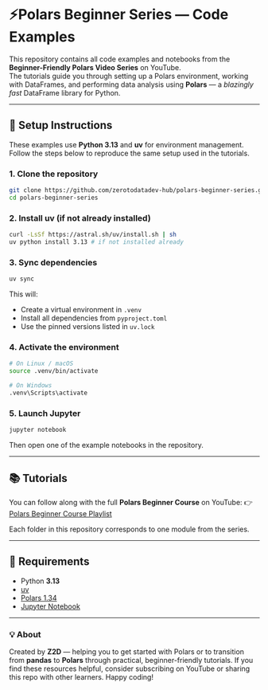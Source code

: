 # ⚡Polars Beginner Series — Code Examples

This repository contains all code examples and notebooks from the **Beginner-Friendly Polars Video Series** on YouTube.  
The tutorials guide you through setting up a Polars environment, working with DataFrames, and performing data analysis using **Polars** — a *blazingly fast* DataFrame library for Python.

---

## 🧰 Setup Instructions

These examples use **Python 3.13** and **uv** for environment management.  
Follow the steps below to reproduce the same setup used in the tutorials.

### 1. Clone the repository

```bash
git clone https://github.com/zerotodatadev-hub/polars-beginner-series.git
cd polars-beginner-series
````

### 2. Install uv (if not already installed)

```bash
curl -LsSf https://astral.sh/uv/install.sh | sh
uv python install 3.13 # if not installed already
```

### 3. Sync dependencies

```bash
uv sync
```

This will:

* Create a virtual environment in `.venv`
* Install all dependencies from `pyproject.toml`
* Use the pinned versions listed in `uv.lock`

### 4. Activate the environment

```bash
# On Linux / macOS
source .venv/bin/activate

# On Windows
.venv\Scripts\activate
```

### 5. Launch Jupyter

```bash
jupyter notebook
```

Then open one of the example notebooks in the repository.

---

## 📚 Tutorials

You can follow along with the full **Polars Beginner Course** on YouTube:
👉 [Polars Beginner Course Playlist](https://www.youtube.com/@z2d_io)

Each folder in this repository corresponds to one module from the series.

---

## 🧠 Requirements

* Python **3.13**
* [uv](https://docs.astral.sh/uv/)
* [Polars 1.34](https://docs.pola.rs/)
* [Jupyter Notebook](https://jupyter.org/install)

---

### 💡 About

Created by **Z2D** — helping you to get started with Polars or to transition from **pandas** to **Polars** through practical, beginner-friendly tutorials.
If you find these resources helpful, consider subscribing on YouTube or sharing this repo with other learners.
Happy coding!
